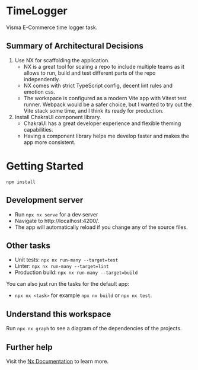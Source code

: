# TimeLogger

Visma E-Commerce time logger task.

## Summary of Architectural Decisions

1. Use NX for scaffolding the application.
   - NX is a great tool for scaling a repo to include multiple teams as it allows to run, build and test different parts of the repo independently.
   - NX comes with strict TypeScript config, decent lint rules and emotion css.
   - The workspace is configured as a modern Vite app with Vitest test runner. Webpack would be a safer choice, but I wanted to try out the Vite stack some time, and I think its ready for production.
1. Install ChakraUI component library.
   - ChakraUI has a great developer experience and flexible theming capabilities.
   - Having a component library helps me develop faster and makes the app more consistent.

# Getting Started

`npm install`

## Development server

- Run `npx nx serve` for a dev server
- Navigate to http://localhost:4200/.
- The app will automatically reload if you change any of the source files.

## Other tasks

- Unit tests: `npx nx run-many --target=test`
- Linter: `npx nx run-many --target=lint`
- Production build: `npx nx run-many --target=build`

You can also just run the tasks for the default app:

- `npx nx <task>` for example `npx nx build` or `npx nx test`.

## Understand this workspace

Run `npx nx graph` to see a diagram of the dependencies of the projects.

## Further help

Visit the [Nx Documentation](https://nx.dev) to learn more.
